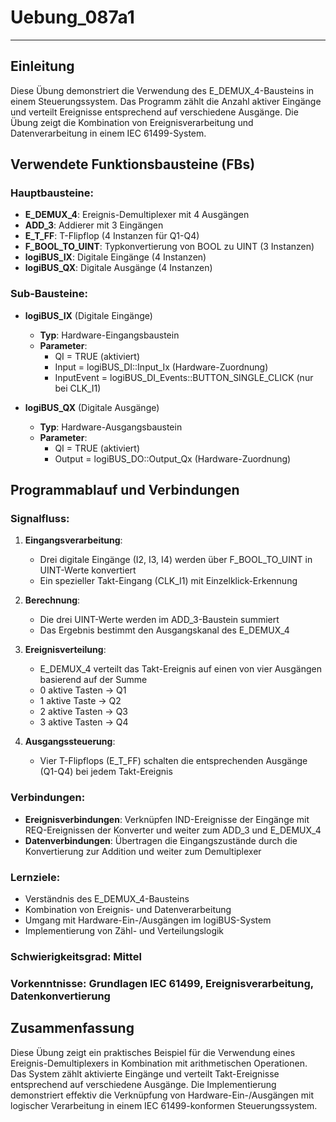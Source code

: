 # Uebung_087a1

* * * * * * * * * *

## Einleitung
Diese Übung demonstriert die Verwendung des E_DEMUX_4-Bausteins in einem Steuerungssystem. Das Programm zählt die Anzahl aktiver Eingänge und verteilt Ereignisse entsprechend auf verschiedene Ausgänge. Die Übung zeigt die Kombination von Ereignisverarbeitung und Datenverarbeitung in einem IEC 61499-System.

## Verwendete Funktionsbausteine (FBs)

### Hauptbausteine:
- **E_DEMUX_4**: Ereignis-Demultiplexer mit 4 Ausgängen
- **ADD_3**: Addierer mit 3 Eingängen
- **E_T_FF**: T-Flipflop (4 Instanzen für Q1-Q4)
- **F_BOOL_TO_UINT**: Typkonvertierung von BOOL zu UINT (3 Instanzen)
- **logiBUS_IX**: Digitale Eingänge (4 Instanzen)
- **logiBUS_QX**: Digitale Ausgänge (4 Instanzen)

### Sub-Bausteine:
- **logiBUS_IX** (Digitale Eingänge)
  - **Typ**: Hardware-Eingangsbaustein
  - **Parameter**: 
    - QI = TRUE (aktiviert)
    - Input = logiBUS_DI::Input_Ix (Hardware-Zuordnung)
    - InputEvent = logiBUS_DI_Events::BUTTON_SINGLE_CLICK (nur bei CLK_I1)

- **logiBUS_QX** (Digitale Ausgänge)
  - **Typ**: Hardware-Ausgangsbaustein
  - **Parameter**:
    - QI = TRUE (aktiviert)
    - Output = logiBUS_DO::Output_Qx (Hardware-Zuordnung)

## Programmablauf und Verbindungen

### Signalfluss:
1. **Eingangsverarbeitung**: 
   - Drei digitale Eingänge (I2, I3, I4) werden über F_BOOL_TO_UINT in UINT-Werte konvertiert
   - Ein spezieller Takt-Eingang (CLK_I1) mit Einzelklick-Erkennung

2. **Berechnung**:
   - Die drei UINT-Werte werden im ADD_3-Baustein summiert
   - Das Ergebnis bestimmt den Ausgangskanal des E_DEMUX_4

3. **Ereignisverteilung**:
   - E_DEMUX_4 verteilt das Takt-Ereignis auf einen von vier Ausgängen basierend auf der Summe
   - 0 aktive Tasten → Q1
   - 1 aktive Taste → Q2  
   - 2 aktive Tasten → Q3
   - 3 aktive Tasten → Q4

4. **Ausgangssteuerung**:
   - Vier T-Flipflops (E_T_FF) schalten die entsprechenden Ausgänge (Q1-Q4) bei jedem Takt-Ereignis

### Verbindungen:
- **Ereignisverbindungen**: Verknüpfen IND-Ereignisse der Eingänge mit REQ-Ereignissen der Konverter und weiter zum ADD_3 und E_DEMUX_4
- **Datenverbindungen**: Übertragen die Eingangszustände durch die Konvertierung zur Addition und weiter zum Demultiplexer

### Lernziele:
- Verständnis des E_DEMUX_4-Bausteins
- Kombination von Ereignis- und Datenverarbeitung
- Umgang mit Hardware-Ein-/Ausgängen im logiBUS-System
- Implementierung von Zähl- und Verteilungslogik

### Schwierigkeitsgrad: Mittel
### Vorkenntnisse: Grundlagen IEC 61499, Ereignisverarbeitung, Datenkonvertierung

## Zusammenfassung
Diese Übung zeigt ein praktisches Beispiel für die Verwendung eines Ereignis-Demultiplexers in Kombination mit arithmetischen Operationen. Das System zählt aktivierte Eingänge und verteilt Takt-Ereignisse entsprechend auf verschiedene Ausgänge. Die Implementierung demonstriert effektiv die Verknüpfung von Hardware-Ein-/Ausgängen mit logischer Verarbeitung in einem IEC 61499-konformen Steuerungssystem.